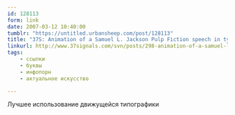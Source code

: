 ```yaml
---
id: 128113
form: link
date: 2007-03-12 10:40:00
tumblr: "https://untitled.urbansheep.com/post/128113"
title: "37S: Animation of a Samuel L. Jackson Pulp Fiction speech in type"
linkurl: http://www.37signals.com/svn/posts/298-animation-of-a-samuel-l-jackson-pulp-fiction-speech-in-type
tags:
    - ссылки
    - буквы
    - инфопорн
    - актуальное искусство

---
```

<p>Лучшее использование движущейся типографики</p>
